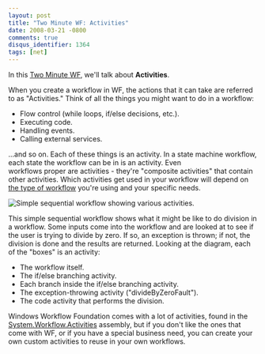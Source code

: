 ```yaml
---
layout: post
title: "Two Minute WF: Activities"
date: 2008-03-21 -0800
comments: true
disqus_identifier: 1364
tags: [net]
---
```

In this [Two Minute WF](/archive/2008/03/20/two-minute-wf.aspx), we'll
talk about **Activities**.

When you create a workflow in WF, the actions that it can take are
referred to as "Activities." Think of all the things you might want to
do in a workflow:

-   Flow control (while loops, if/else decisions, etc.).
-   Executing code.
-   Handling events.
-   Calling external services.

...and so on. Each of these things is an activity. In a state machine
workflow, each state the workflow can be in is an activity. Even
workflows proper are activities - they're "composite activities" that
contain other activities. Which activities get used in your workflow
will depend on [the type of
workflow](/archive/2008/03/20/two-minute-wf-workflow-types.aspx) you're
using and your specific needs.

![Simple sequential workflow showing various
activities.](https://hyqi8g.dm2302.livefilestore.com/y2pd4U2MAyX7zzSxHk-MOKjoipbanHgl_0l4X-Q6-F3FVf9cXNSb5QD5mJwsfC8W-3OuEWsl3iEarJGW0JyxoqumPgWw8CZCvat0OodTHkcPSI/20080321simpleworkflow.png?psid=1)

This simple sequential workflow shows what it might be like to do
division in a workflow. Some inputs come into the workflow and are
looked at to see if the user is trying to divide by zero. If so, an
exception is thrown; if not, the division is done and the results are
returned. Looking at the diagram, each of the "boxes" is an activity:

-   The workflow itself.
-   The if/else branching activity.
-   Each branch inside the if/else branching activity.
-   The exception-throwing activity ("divideByZeroFault").
-   The code activity that performs the division.

Windows Workflow Foundation comes with a lot of activities, found in the
[System.Workflow.Activities](http://msdn2.microsoft.com/en-us/library/system.workflow.activities.aspx)
assembly, but if you don't like the ones that come with WF, or if you
have a special business need, you can create your own custom activities
to reuse in your own workflows.

